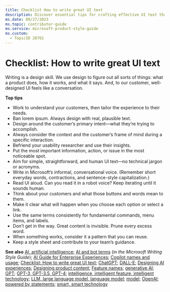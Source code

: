 ```yaml
---
title: Checklist How to write great UI text
description: Discover essential tips for crafting effective UI text that enhances user experience. Learn how to design with real text, prioritize user intent, and maintain a conversational tone.
ms.date: 09/27/2023
ms.topic: contributor-guide
ms.service: microsoft-product-style-guide
ms.custom:
  - TopicID 28762
---
```



# Checklist: How to write great UI text

Writing is a design skill. We use design to figure out all sorts of things: what a product does, how it works, and what it says. And, to our customer, well-designed UI feels like a conversation.  

**Top tips**

- Work to understand your customers, then tailor the experience to their needs.  
- Ban lorem ipsum. Always design with real, plausible text.
- Design around the customer’s primary intent—what they’re trying to accomplish.
- Always consider the context and the customer’s frame of mind during a specific interaction.
- Befriend your usability researcher and use their insights.
- Put the most important information, action, or issue in the most noticeable spot. 
- Aim for simple, straightforward, and human UI text—no technical jargon or acronyms.
- Write in Microsoft’s informal, conversational voice. (Remember short everyday words, contractions, and sentence-style capitalization.) 
- Read UI aloud. Can you read it in a robot voice? Keep iterating until it sounds human.
- Think about your customers and what those buttons and words mean to them. 
- Make it clear what will happen when you choose each option or select a link. 
- Use the same terms consistently for fundamental commands, menu items, and labels.
- Don’t get in the way. Great content is invisible. Prune every excess word.
- When something works, consider it a pattern that you can reuse.
- Keep a style sheet and contribute to your team’s guidance.

**See also** [AI, artificial intelligence](~\a_z_names_terms\a\ai-artificial-intelligence.md); [AI and bot terms](/style-guide/a-z-word-list-term-collections/term-collections/ai-bot-terms) (in *the Microsoft Writing Style Guide*); [AI Guide for Enterprise Experiences](https://nam06.safelinks.protection.outlook.com/?url=https%3A%2F%2Fwww.figma.com%2Ffile%2FoJhBp2LyCJQL06STI9GbF9%2FDurable-Research-Insights&data=05%7C01%7Ckylieh%40microsoft.com%7C14188d7fa0184ee18dbe08db16cbe2e6%7C72f988bf86f141af91ab2d7cd011db47%7C1%7C0%7C638128837165592215%7CUnknown%7CTWFpbGZsb3d8eyJWIjoiMC4wLjAwMDAiLCJQIjoiV2luMzIiLCJBTiI6Ik1haWwiLCJXVCI6Mn0%3D%7C3000%7C%7C%7C&sdata=rO%2FtSOwov8b2maf3mzlMvxpPMNJuZ%2BFIIMKnHh0cU9Y%3D&reserved=0); [Copilot names and usage](~\a_z_names_terms\c\copilot-copilot-names.md); [Checklist: How to write great UI text](~\ux-content-design-essentials\checklist-how-to-write-great-ui-text.md); [ChatGPT](~\a_z_names_terms\c\chatgpt-chatgpt-plus.md); [DALL-E](~\a_z_names_terms\d\dall-e.md); [Designing AI experiences](~\ux-content-design-essentials\designing-ai-experiences.md); [Designing product content](~\ux-content-design-essentials\designing-product-content.md); [Feature names](~\capitalization-standards\feature-names.md); [generative AI](~\a_z_names_terms\g\generative-ai.md); [GPT](~\a_z_names_terms\g\gpt-gpt-models.md); [GPT-3, GPT-3.5, GPT-4](~\a_z_names_terms\g\gpt-3-gpt-35-gpt-4.md); [intelligence, intelligent feature, intelligent technology](~\a_z_names_terms\i\intelligence-intelligent.md); [LLM, large language model, language model](~\a_z_names_terms\l\language-model-large-language-model-llm.md); [model](~\a_z_names_terms\m\generative-models-model.md); [OpenAI](~\a_z_names_terms\o\openai.md); [powered by statements](~\a_z_names_terms\p\powered-by-statements.md); [smart, smart technology](~\a_z_names_terms\s\smart-smart-technology.md)  

  
